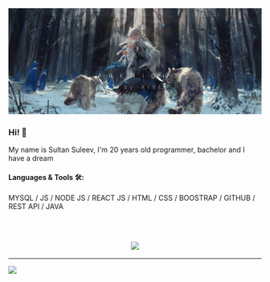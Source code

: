 <img src="https://github.com/sultansuleev/sultansuleev/blob/main/assets/AVhFDfZzHEQ.jpg" alt="Just Banner">

### Hi! 👋

My name is Sultan Suleev, I'm 20 years  old programmer, bachelor and I have a dream

#### Languages & Tools 🛠:

MYSQL / JS / NODE JS / REACT JS / HTML / CSS / BOOSTRAP / GITHUB / REST API / JAVA


</br>
</br>



<p align="center" >  
  <a href="https://github.com/anuraghazra/github-readme-stats"> 
<img  src="https://github-readme-stats.vercel.app/api?username=sultansuleev&&show_icons=true&theme=dracula"/>
  </a>
  </p>

*************

![](https://komarev.com/ghpvc/?username=sultansuleev&style=flat-square)


